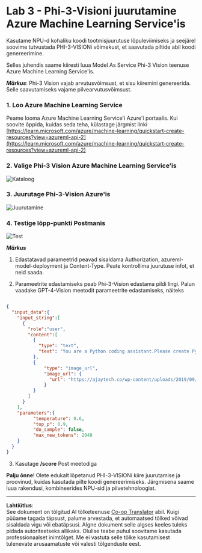 <!--
CO_OP_TRANSLATOR_METADATA:
{
  "original_hash": "20cb4e6ac1686248e8be913ccf6c2bc2",
  "translation_date": "2025-10-11T11:56:01+00:00",
  "source_file": "md/02.Application/02.Code/Phi3/VSCodeExt/HOL/AIPC/03.DeployPhi3VisionOnAzure.md",
  "language_code": "et"
}
-->
# **Lab 3 - Phi-3-Visioni juurutamine Azure Machine Learning Service'is**

Kasutame NPU-d kohaliku koodi tootmisjuurutuse lõpuleviimiseks ja seejärel soovime tutvustada PHI-3-VISIONi võimekust, et saavutada piltide abil koodi genereerimine.

Selles juhendis saame kiiresti luua Model As Service Phi-3 Vision teenuse Azure Machine Learning Service'is.

***Märkus***: Phi-3 Vision vajab arvutusvõimsust, et sisu kiiremini genereerida. Selle saavutamiseks vajame pilvearvutusvõimsust.


### **1. Loo Azure Machine Learning Service**

Peame looma Azure Machine Learning Service'i Azure'i portaalis. Kui soovite õppida, kuidas seda teha, külastage järgmist linki [https://learn.microsoft.com/azure/machine-learning/quickstart-create-resources?view=azureml-api-2](https://learn.microsoft.com/azure/machine-learning/quickstart-create-resources?view=azureml-api-2)


### **2. Valige Phi-3 Vision Azure Machine Learning Service'is**

![Kataloog](../../../../../../../../../imgs/02/vscodeext/vison_catalog.png)


### **3. Juurutage Phi-3-Vision Azure'is**


![Juurutamine](../../../../../../../../../imgs/02/vscodeext/vision_deploy.png)


### **4. Testige lõpp-punkti Postmanis**


![Test](../../../../../../../../../imgs/02/vscodeext/vision_test.png)


***Märkus***

1. Edastatavad parameetrid peavad sisaldama Authorization, azureml-model-deployment ja Content-Type. Peate kontrollima juurutuse infot, et neid saada.

2. Parameetrite edastamiseks peab Phi-3-Vision edastama pildi lingi. Palun vaadake GPT-4-Vision meetodit parameetrite edastamiseks, näiteks

```json

{
  "input_data":{
    "input_string":[
      {
        "role":"user",
        "content":[ 
          {
            "type": "text",
            "text": "You are a Python coding assistant.Please create Python code for image "
          },
          {
              "type": "image_url",
              "image_url": {
                "url": "https://ajaytech.co/wp-content/uploads/2019/09/index.png"
              }
          }
        ]
      }
    ],
    "parameters":{
          "temperature": 0.6,
          "top_p": 0.9,
          "do_sample": false,
          "max_new_tokens": 2048
    }
  }
}

```

3. Kasutage **/score** Post meetodiga

**Palju õnne**! Olete edukalt lõpetanud PHI-3-VISIONi kiire juurutamise ja proovinud, kuidas kasutada pilte koodi genereerimiseks. Järgmisena saame luua rakendusi, kombineerides NPU-sid ja pilvetehnoloogiat.

---

**Lahtiütlus**:  
See dokument on tõlgitud AI tõlketeenuse [Co-op Translator](https://github.com/Azure/co-op-translator) abil. Kuigi püüame tagada täpsust, palume arvestada, et automaatsed tõlked võivad sisaldada vigu või ebatäpsusi. Algne dokument selle algses keeles tuleks pidada autoriteetseks allikaks. Olulise teabe puhul soovitame kasutada professionaalset inimtõlget. Me ei vastuta selle tõlke kasutamisest tulenevate arusaamatuste või valesti tõlgenduste eest.